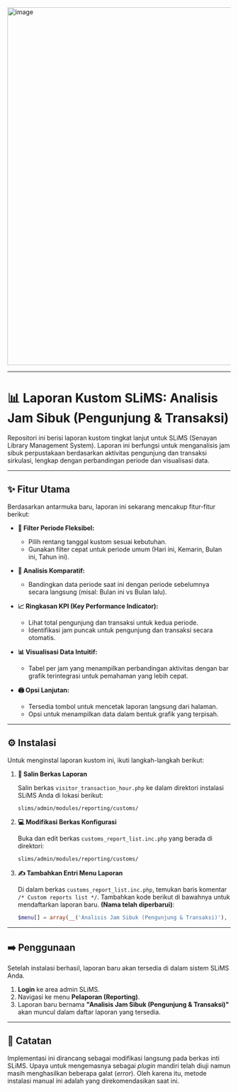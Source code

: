 <img width="1578" height="806" alt="image" src="https://github.com/user-attachments/assets/f4ad5a3e-f677-441f-98c2-637c0af2dc33" />

-----

# 📊 Laporan Kustom SLiMS: Analisis Jam Sibuk (Pengunjung & Transaksi)

Repositori ini berisi laporan kustom tingkat lanjut untuk SLiMS (Senayan Library Management System). Laporan ini berfungsi untuk menganalisis jam sibuk perpustakaan berdasarkan aktivitas pengunjung dan transaksi sirkulasi, lengkap dengan perbandingan periode dan visualisasi data.

-----

## ✨ Fitur Utama

Berdasarkan antarmuka baru, laporan ini sekarang mencakup fitur-fitur berikut:

  * **📅 Filter Periode Fleksibel:**

      * Pilih rentang tanggal kustom sesuai kebutuhan.
      * Gunakan filter cepat untuk periode umum (Hari ini, Kemarin, Bulan ini, Tahun ini).

  * **🔄 Analisis Komparatif:**

      * Bandingkan data periode saat ini dengan periode sebelumnya secara langsung (misal: Bulan ini vs Bulan lalu).

  * **📈 Ringkasan KPI (Key Performance Indicator):**

      * Lihat total pengunjung dan transaksi untuk kedua periode.
      * Identifikasi jam puncak untuk pengunjung dan transaksi secara otomatis.

  * **📊 Visualisasi Data Intuitif:**

      * Tabel per jam yang menampilkan perbandingan aktivitas dengan bar grafik terintegrasi untuk pemahaman yang lebih cepat.

  * **🖨️ Opsi Lanjutan:**

      * Tersedia tombol untuk mencetak laporan langsung dari halaman.
      * Opsi untuk menampilkan data dalam bentuk grafik yang terpisah.

-----

## ⚙️ Instalasi

Untuk menginstal laporan kustom ini, ikuti langkah-langkah berikut:

1.  **📁 Salin Berkas Laporan**

    Salin berkas `visitor_transaction_hour.php` ke dalam direktori instalasi SLiMS Anda di lokasi berikut:

    ```bash
    slims/admin/modules/reporting/customs/
    ```

2.  **💻 Modifikasi Berkas Konfigurasi**

    Buka dan edit berkas `customs_report_list.inc.php` yang berada di direktori:

    ```bash
    slims/admin/modules/reporting/customs/
    ```

3.  **✍️ Tambahkan Entri Menu Laporan**

    Di dalam berkas `customs_report_list.inc.php`, temukan baris komentar `/* Custom reports list */`. Tambahkan kode berikut di bawahnya untuk mendaftarkan laporan baru. **(Nama telah diperbarui)**:

    ```php
    $menu[] = array(__('Analisis Jam Sibuk (Pengunjung & Transaksi)'), MWB.'reporting/customs/visitor_transaction_hour.php', __('Analisis jam sibuk berdasarkan pengunjung dan transaksi'));
    ```

-----

## ➡️ Penggunaan

Setelah instalasi berhasil, laporan baru akan tersedia di dalam sistem SLiMS Anda.

1.  **Login** ke area admin SLiMS.
2.  Navigasi ke menu **Pelaporan (Reporting)**.
3.  Laporan baru bernama **"Analisis Jam Sibuk (Pengunjung & Transaksi)"** akan muncul dalam daftar laporan yang tersedia.

-----

## 📝 Catatan

Implementasi ini dirancang sebagai modifikasi langsung pada berkas inti SLiMS. Upaya untuk mengemasnya sebagai *plugin* mandiri telah diuji namun masih menghasilkan beberapa galat (*error*). Oleh karena itu, metode instalasi manual ini adalah yang direkomendasikan saat ini.
